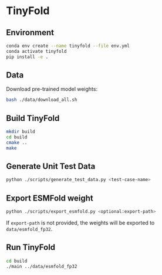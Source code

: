 # TinyFold

## Environment

```bash
conda env create --name tinyfold --file env.yml
conda activate tinyfold
pip install -e .
```

## Data

Download pre-trained model weights:
```bash
bash ./data/download_all.sh
```

## Build TinyFold

```bash
mkdir build
cd build
cmake ..
make
```

## Generate Unit Test Data

```bash
python ./scripts/generate_test_data.py <test-case-name>
```

## Export ESMFold weight

```bash
python ./scripts/export_esmfold.py <optional:export-path>
```

If `export-path` is not provided, the weights will be exported to `data/esmfold_fp32`.

## Run TinyFold

```bash
cd build
./main ../data/esmfold_fp32
```

